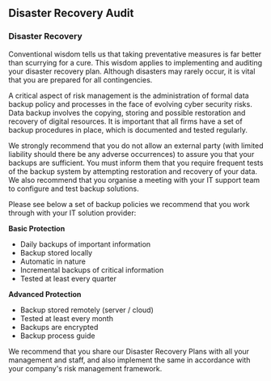 ## Disaster Recovery Audit
### Disaster Recovery

Conventional wisdom tells us that taking preventative measures is far better than scurrying for a cure. This wisdom applies to implementing and auditing your disaster recovery plan. Although disasters may rarely occur, it is vital that you are prepared for all contingencies.

A critical aspect of risk management is the administration of formal data backup policy and processes in the face of evolving cyber security risks. Data backup involves the copying, storing and possible restoration and recovery of digital resources. It is important that all firms have a set of backup procedures in place, which is documented and tested regularly.

We strongly recommend that you do not allow an external party (with limited liability should there be any adverse occurrences) to assure you that your backups are sufficient. You must inform them that you require frequent tests of the backup system by attempting restoration and recovery of your data. We also recommend that you organise a meeting with your IT support team to configure and test backup solutions.

Please see below a set of backup policies we recommend that you work through with your IT solution provider:

**Basic Protection**

- Daily backups of important information
- Backup stored locally
- Automatic in nature
- Incremental backups of critical information
- Tested at least every quarter

**Advanced Protection**

- Backup stored remotely (server / cloud)
- Tested at least every month
- Backups are encrypted
- Backup process guide

We recommend that you share our Disaster Recovery Plans with all your management and staff, and also implement the same in accordance with your company's risk management framework.